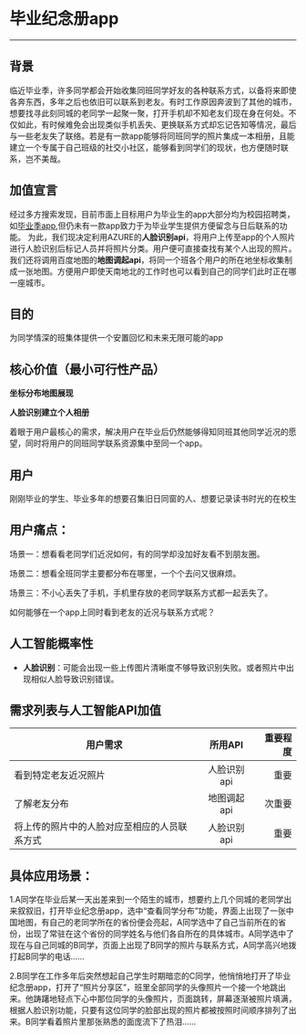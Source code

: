 # 毕业纪念册app
---

## 背景
临近毕业季，许多同学都会开始收集同班同学好友的各种联系方式，以备将来即使各奔东西，多年之后也依旧可以联系到老友。有时工作原因奔波到了其他的城市，想要找寻此刻同城的老同学一起聚一聚，打开手机却不知老友们现在身在何处。不仅如此，有时候难免会出现类似手机丢失、更换联系方式却忘记告知等情况，最后与一些老友失了联络。若是有一款app能够将同班同学的照片集成一本相册，且能建立一个专属于自己班级的社交小社区，能够看到同学们的现状，也方便随时联系，岂不美哉。

## 加值宣言
经过多方搜索发现，目前市面上目标用户为毕业生的app大部分均为校园招聘类，如[毕业季app](https://baike.baidu.com/item/%E6%AF%95%E4%B8%9A%E5%AD%A3/17969261?fr=aladdin),但仍未有一款app致力于为毕业学生提供方便留念与日后联系的功能。
为此，我们现决定利用AZURE的**人脸识别api**，将用户上传至app的个人照片进行人脸识别后标记人员并将照片分类。用户便可直接查找有某个人出现的照片。
我们还将调用百度地图的**地图调起api**，将同一个班各个用户的所在地坐标收集制成一张地图。方便用户即使天南地北的工作时也可以看到自己的同学们此时正在哪一座城市。

## 目的
为同学情深的班集体提供一个安置回忆和未来无限可能的app

## 核心价值（最小可行性产品）
**坐标分布地图展现**

**人脸识别建立个人相册**

着眼于用户最核心的需求，解决用户在毕业后仍然能够得知同班其他同学近况的愿望，同时将用户的同班同学联系资源集中至同一个app。

## 用户
刚刚毕业的学生、毕业多年的想要召集旧日同窗的人、想要记录读书时光的在校生

## 用户痛点：
场景一：想看看老同学们近况如何，有的同学却没加好友看不到朋友圈。

场景二：想看全班同学主要都分布在哪里，一个个去问又很麻烦。

场景三：不小心丢失了手机，手机里存放的老同学联系方式都一起丢失了。

如何能够在一个app上同时看到老友的近况与联系方式呢？
## 人工智能概率性
- **人脸识别**：可能会出现一些上传图片清晰度不够导致识别失败。或者照片中出现相似人脸导致识别错误。

## 需求列表与人工智能API加值
用户需求|所用API|重要程度
---|:--:|---:
看到特定老友近况照片|人脸识别api|重要
了解老友分布|地图调起api|次重要
将上传的照片中的人脸对应至相应的人员联系方式|人脸识别api|重要

## 具体应用场景：
1.A同学在毕业后某一天出差来到一个陌生的城市，想要约上几个同城的老同学出来叙叙旧，打开毕业纪念册app，选中“查看同学分布”功能，界面上出现了一张中国地图，有自己的老同学所在的省份便会亮起，A同学选中了自己当前所在的省份，出现了常驻在这个省份的同学姓名与他们各自所在的具体城市。A同学选中了现在与自己同城的B同学，页面上出现了B同学的照片与联系方式，A同学高兴地拨打起B同学的电话……

2.B同学在工作多年后突然想起自己学生时期暗恋的C同学，他悄悄地打开了毕业纪念册app，打开了“照片分享区”，班里全部同学的头像照片一个接一个地跳出来。他踌躇地轻点下心中那位同学的头像照片，页面跳转，屏幕逐渐被照片填满，根据人脸识别功能，只要有这位同学的脸部出现的照片都被按照时间顺序排列了出来。B同学看着照片里那张熟悉的面庞流下了热泪……
